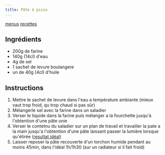 ```yaml
---
title: Pâte à pizza
...
```


[menus](/menu.html)
[recettes](/recipe.html)

## Ingrédients

- 200g de farine
- 140g (14cl) d'eau
- 4g de sel
- 1 sachet de levure boulangere
- un de 40g (4cl) d'huile

## Instructions

1. Mettre le sachet de levure dans l'eau a température ambiante (mieux vaut trop froid, qu trop chaud si pas sûr)
2. Mélangerle sel avec la farine dans un saladier
3. Verser le liquide dans la farine puis mélanger a la fourchette jusqu'à l'obtention d'une pâte unie
4. Verser le contetnu du saladier sur un plan de travail et travailler la pate a la main jusqu'a l'obtention d'une pâte laissant passer la lumière lorsque qu'étirée ([resultat idéal](https://img.search.brave.com/ZR86eqELsJYAkvOCwZ4HQSgBFKak12mr9LFefijIDfE/fit/500/375/ce/1/aHR0cDovLzIuYnAu/YmxvZ3Nwb3QuY29t/L19lUF9lM3YtN1It/SS9USS0xbGFqUFln/SS9BQUFBQUFBQUM2/US9qZThsbWJfbGZ1/US9zMTYwMC9jbG9z/ZXVwLkpQRw))
5. Laisser reposer la pâte recouverte d'un torchon humide pendant au moins 45min, dans l'idéal 1h/1h30 (sur un radiateur si il fait froid)
